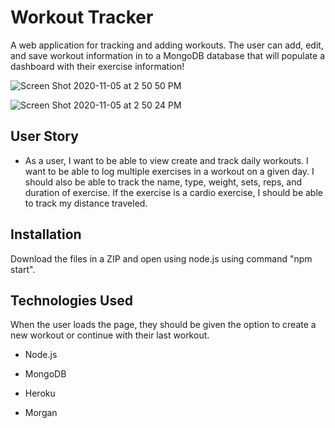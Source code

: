 # Workout Tracker

A web application for tracking and adding workouts. The user can add, edit, and save workout information in to a MongoDB database that will populate a dashboard with their exercise information!

![Screen Shot 2020-11-05 at 2 50 50 PM](https://user-images.githubusercontent.com/66890142/98305229-53f37c00-1f76-11eb-8ebb-df79fba2d558.png)

![Screen Shot 2020-11-05 at 2 50 24 PM](https://user-images.githubusercontent.com/66890142/98305237-56ee6c80-1f76-11eb-92df-3f2d515343ad.png)

## User Story

* As a user, I want to be able to view create and track daily workouts. I want to be able to log multiple exercises in a workout on a given day. I should also be able to track the name, type, weight, sets, reps, and duration of exercise. If the exercise is a cardio exercise, I should be able to track my distance traveled.

## Installation

Download the files in a ZIP and open using node.js using command "npm start".

## Technologies Used

When the user loads the page, they should be given the option to create a new workout or continue with their last workout.

  * Node.js

  * MongoDB 

  * Heroku

  * Morgan


